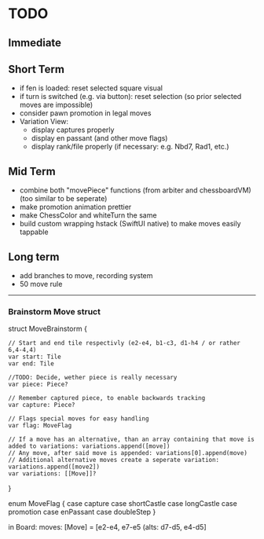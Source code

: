 # TODO

## Immediate

## Short Term
- if fen is loaded: reset selected square visual
- if turn is switched (e.g. via button): reset selection (so prior selected moves are impossible)
- consider pawn promotion in legal moves
- Variation View:
    - display captures properly
    - display en passant (and other move flags)
    - display rank/file properly (if necessary: e.g. Nbd7, Rad1, etc.)

## Mid Term
- combine both "movePiece" functions (from arbiter and chessboardVM) (too similar to be seperate)
- make promotion animation prettier
- make ChessColor and whiteTurn the same
- build custom wrapping hstack (SwiftUI native) to make moves easily tappable

## Long term
- add branches to move, recording system
- 50 move rule


----
### Brainstorm Move struct
struct MoveBrainstorm {

    // Start and end tile respectivly (e2-e4, b1-c3, d1-h4 / or rather 6,4-4,4)
    var start: Tile
    var end: Tile
    
    //TODO: Decide, wether piece is really necessary
    var piece: Piece?
    
    // Remember captured piece, to enable backwards tracking
    var capture: Piece?
    
    // Flags special moves for easy handling
    var flag: MoveFlag
    
    // If a move has an alternative, than an array containing that move is added to variations: variations.append([move])
    // Any move, after said move is appended: variations[0].append(move)
    // Additional alternative moves create a seperate variation: variations.append([move2])
    var variations: [[Move]]?
}

enum MoveFlag {
    case capture
    case shortCastle
    case longCastle
    case promotion
    case enPassant
    case doubleStep
}

in Board:
moves: [Move] = [e2-e4, e7-e5 (alts: d7-d5, e4-d5]
